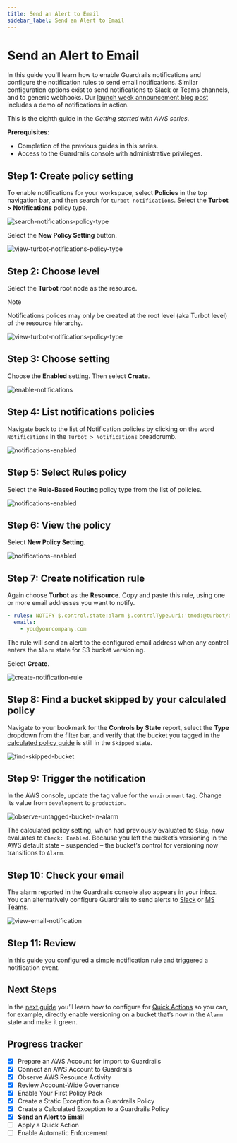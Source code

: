 ```yaml
---
title: Send an Alert to Email
sidebar_label: Send an Alert to Email
---
```



# Send an Alert to Email

In this guide you'll learn how to enable Guardrails notifications and configure the notification rules to send email notifications. Similar configuration options exist to send notifications to Slack or Teams channels, and to generic webhooks. Our [launch week announcement blog post](/guardrails/blog/2023/10/guardrails-notifications) includes a demo of notifications in action.

This is the eighth guide in the *Getting started with AWS series*.

**Prerequisites**: 

- Completion of the previous guides in this series.
- Access to the Guardrails console with administrative privileges.

## Step 1: Create policy setting

To enable notifications for your workspace, select **Policies** in the top navigation bar, and then search for `turbot notifications`. Select the **Turbot > Notifications** policy type.

<p><img alt="search-notifications-policy-type" src="/images/docs/guardrails/getting-started/getting-started-aws/send-alert-to-email/search-notifications-policy-type.png"/></p>

Select the **New Policy Setting** button.

<p><img alt="view-turbot-notifications-policy-type" src="/images/docs/guardrails/getting-started/getting-started-aws/send-alert-to-email/view-turbot-notifications-policy-type.png"/></p>

## Step 2: Choose level

Select the **Turbot** root node as the resource.

> [!NOTE]
> Notifications polices may only be created at the root level (aka Turbot level) of the resource hierarchy.

<p><img alt="view-turbot-notifications-policy-type" src="/images/docs/guardrails/getting-started/getting-started-aws/send-alert-to-email/choose-turbot-root.png"/></p>

## Step 3: Choose setting

Choose the **Enabled** setting. Then select **Create**.

<p><img alt="enable-notifications" src="/images/docs/guardrails/getting-started/getting-started-aws/send-alert-to-email/enable-notifications.png"/></p>

## Step 4: List notifications policies

Navigate back to the list of Notification policies by clicking on the word `Notifications` in the `Turbot > Notifications` breadcrumb.

<p><img alt="notifications-enabled" src="/images/docs/guardrails/getting-started/getting-started-aws/send-alert-to-email/notifications-enabled.png"/></p>

## Step 5: Select Rules policy

Select the **Rule-Based Routing** policy type from the list of policies.

<p><img alt="notifications-enabled" src="/images/docs/guardrails/getting-started/getting-started-aws/send-alert-to-email/locate-rule-based-routing.png"/></p>

## Step 6: View the policy

Select **New Policy Setting**.

<p><img alt="notifications-enabled" src="/images/docs/guardrails/getting-started/getting-started-aws/send-alert-to-email/view-rule-based-routing.png"/></p>

## Step 7: Create notification rule

Again choose **Turbot** as the **Resource**. Copy and paste this rule, using one or more email addresses you want to notify. 
 
```yaml
- rules: NOTIFY $.control.state:alarm $.controlType.uri:'tmod:@turbot/aws-s3#/control/types/bucketVersioning'
  emails:
    - you@yourcompany.com
``` 
 
The rule will send an alert to the configured email address when any control enters the `Alarm` state for S3 bucket versioning. 

Select **Create**.

<p><img alt="create-notification-rule" src="/images/docs/guardrails/getting-started/getting-started-aws/send-alert-to-email/create-notification-rule.png"/></p>

## Step 8: Find a bucket skipped by your calculated policy

Navigate to your bookmark for the **Controls by State** report, select the **Type** dropdown from the filter bar, and verify that the bucket you tagged in the [calculated policy guide](/guardrails/docs/getting-started/getting-started-aws/create-calculated-exception) is still in the `Skipped` state.

<p><img alt="find-skipped-bucket" src="/images/docs/guardrails/getting-started/getting-started-aws/send-alert-to-email/find-skipped-bucket.png"/></p>

## Step 9: Trigger the notification

In the AWS console, update the tag value for the `environment` tag. Change its value from `development` to  `production`.  

<p><img alt="observe-untagged-bucket-in-alarm" src="/images/docs/guardrails/getting-started/getting-started-aws/send-alert-to-email/observe-untagged-bucket-in-alarm.png"/></p>

The calculated policy setting, which had previously evaluated to `Skip`, now evaluates to `Check: Enabled`. Because you left the bucket’s versioning in the AWS default state – suspended – the bucket’s control for versioning now transitions to `Alarm`.  

## Step 10: Check your email

The alarm reported in the Guardrails console also appears in your inbox. You can alternatively configure Guardrails to send alerts to [Slack]([guardrails/docs/guides/notifications/templates#example-slack-template](https://turbot.com/guardrails/docs/guides/notifications/templates#example-slack-template)) or [MS Teams](/guardrails/docs/guides/notifications/templates#example-ms-teams-template).

<p><img alt="view-email-notification" src="/images/docs/guardrails/getting-started/getting-started-aws/send-alert-to-email/view-email-notification.png"/></p>

## Step 11: Review

In this guide you configured a simple notification rule and triggered a notification event.


## Next Steps

In the [next guide](/guardrails/docs/getting-started/getting-started-aws/apply-quick-action) you’ll learn how to configure for [Quick Actions]([/guardrails/docs/guides/quick-actions](https://turbot.com/guardrails/docs/guides/quick-actions#enabling-quick-actions)) so you can, for example, directly enable versioning on a bucket that’s now in the `Alarm` state and make it green.

## Progress tracker
- [x] Prepare an AWS Account for Import to Guardrails
- [x] Connect an AWS Account to Guardrails
- [x] Observe AWS Resource Activity
- [x] Review Account-Wide Governance
- [x] Enable Your First Policy Pack
- [x] Create a Static Exception to a Guardrails Policy
- [x] Create a Calculated Exception to a Guardrails Policy
- [x] **Send an Alert to Email**
- [ ] Apply a Quick Action
- [ ] Enable Automatic Enforcement

